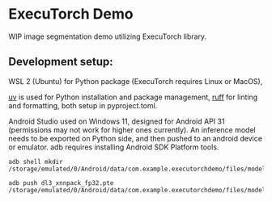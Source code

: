 # ExecuTorch Demo
WIP image segmentation demo utilizing ExecuTorch library.

## Development setup:
WSL 2 (Ubuntu) for Python package (ExecuTorch requires Linux or MacOS),

[uv](https://docs.astral.sh/uv/) is used for Python installation and package management,
[ruff](https://docs.astral.sh/ruff/) for linting and formatting, both setup in pyproject.toml. 

Android Studio used on Windows 11, designed for Android API 31 (permissions may not work for 
higher ones currently). An inference model needs to be exported on Python side, and then
pushed to an android device or emulator. adb requires installing Android SDK Platform tools.

```shell
adb shell mkdir /storage/emulated/0/Android/data/com.example.executorchdemo/files/models/
```
```shell
adb push dl3_xnnpack_fp32.pte /storage/emulated/0/Android/data/com.example.executorchdemo/files/models/dl3_xnnpack_fp32.pte
```

